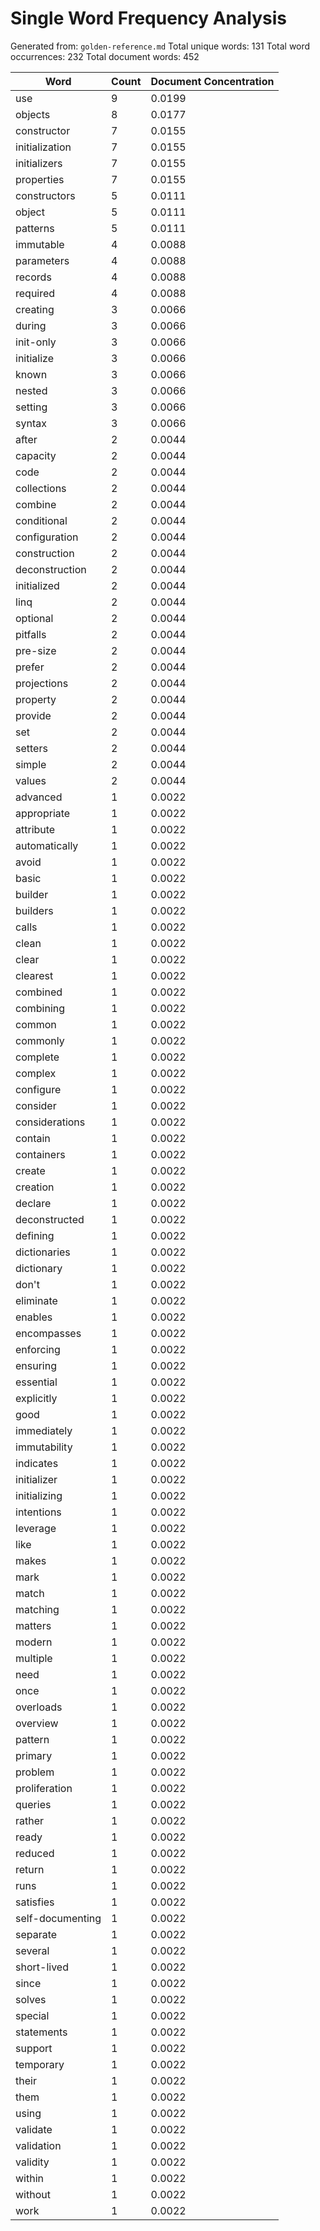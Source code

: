 # Single Word Frequency Analysis

Generated from: `golden-reference.md`
Total unique words: 131
Total word occurrences: 232
Total document words: 452

| Word | Count | Document Concentration |
|------|-------|------------------------|
| use | 9 | 0.0199 |
| objects | 8 | 0.0177 |
| constructor | 7 | 0.0155 |
| initialization | 7 | 0.0155 |
| initializers | 7 | 0.0155 |
| properties | 7 | 0.0155 |
| constructors | 5 | 0.0111 |
| object | 5 | 0.0111 |
| patterns | 5 | 0.0111 |
| immutable | 4 | 0.0088 |
| parameters | 4 | 0.0088 |
| records | 4 | 0.0088 |
| required | 4 | 0.0088 |
| creating | 3 | 0.0066 |
| during | 3 | 0.0066 |
| init-only | 3 | 0.0066 |
| initialize | 3 | 0.0066 |
| known | 3 | 0.0066 |
| nested | 3 | 0.0066 |
| setting | 3 | 0.0066 |
| syntax | 3 | 0.0066 |
| after | 2 | 0.0044 |
| capacity | 2 | 0.0044 |
| code | 2 | 0.0044 |
| collections | 2 | 0.0044 |
| combine | 2 | 0.0044 |
| conditional | 2 | 0.0044 |
| configuration | 2 | 0.0044 |
| construction | 2 | 0.0044 |
| deconstruction | 2 | 0.0044 |
| initialized | 2 | 0.0044 |
| linq | 2 | 0.0044 |
| optional | 2 | 0.0044 |
| pitfalls | 2 | 0.0044 |
| pre-size | 2 | 0.0044 |
| prefer | 2 | 0.0044 |
| projections | 2 | 0.0044 |
| property | 2 | 0.0044 |
| provide | 2 | 0.0044 |
| set | 2 | 0.0044 |
| setters | 2 | 0.0044 |
| simple | 2 | 0.0044 |
| values | 2 | 0.0044 |
| advanced | 1 | 0.0022 |
| appropriate | 1 | 0.0022 |
| attribute | 1 | 0.0022 |
| automatically | 1 | 0.0022 |
| avoid | 1 | 0.0022 |
| basic | 1 | 0.0022 |
| builder | 1 | 0.0022 |
| builders | 1 | 0.0022 |
| calls | 1 | 0.0022 |
| clean | 1 | 0.0022 |
| clear | 1 | 0.0022 |
| clearest | 1 | 0.0022 |
| combined | 1 | 0.0022 |
| combining | 1 | 0.0022 |
| common | 1 | 0.0022 |
| commonly | 1 | 0.0022 |
| complete | 1 | 0.0022 |
| complex | 1 | 0.0022 |
| configure | 1 | 0.0022 |
| consider | 1 | 0.0022 |
| considerations | 1 | 0.0022 |
| contain | 1 | 0.0022 |
| containers | 1 | 0.0022 |
| create | 1 | 0.0022 |
| creation | 1 | 0.0022 |
| declare | 1 | 0.0022 |
| deconstructed | 1 | 0.0022 |
| defining | 1 | 0.0022 |
| dictionaries | 1 | 0.0022 |
| dictionary | 1 | 0.0022 |
| don't | 1 | 0.0022 |
| eliminate | 1 | 0.0022 |
| enables | 1 | 0.0022 |
| encompasses | 1 | 0.0022 |
| enforcing | 1 | 0.0022 |
| ensuring | 1 | 0.0022 |
| essential | 1 | 0.0022 |
| explicitly | 1 | 0.0022 |
| good | 1 | 0.0022 |
| immediately | 1 | 0.0022 |
| immutability | 1 | 0.0022 |
| indicates | 1 | 0.0022 |
| initializer | 1 | 0.0022 |
| initializing | 1 | 0.0022 |
| intentions | 1 | 0.0022 |
| leverage | 1 | 0.0022 |
| like | 1 | 0.0022 |
| makes | 1 | 0.0022 |
| mark | 1 | 0.0022 |
| match | 1 | 0.0022 |
| matching | 1 | 0.0022 |
| matters | 1 | 0.0022 |
| modern | 1 | 0.0022 |
| multiple | 1 | 0.0022 |
| need | 1 | 0.0022 |
| once | 1 | 0.0022 |
| overloads | 1 | 0.0022 |
| overview | 1 | 0.0022 |
| pattern | 1 | 0.0022 |
| primary | 1 | 0.0022 |
| problem | 1 | 0.0022 |
| proliferation | 1 | 0.0022 |
| queries | 1 | 0.0022 |
| rather | 1 | 0.0022 |
| ready | 1 | 0.0022 |
| reduced | 1 | 0.0022 |
| return | 1 | 0.0022 |
| runs | 1 | 0.0022 |
| satisfies | 1 | 0.0022 |
| self-documenting | 1 | 0.0022 |
| separate | 1 | 0.0022 |
| several | 1 | 0.0022 |
| short-lived | 1 | 0.0022 |
| since | 1 | 0.0022 |
| solves | 1 | 0.0022 |
| special | 1 | 0.0022 |
| statements | 1 | 0.0022 |
| support | 1 | 0.0022 |
| temporary | 1 | 0.0022 |
| their | 1 | 0.0022 |
| them | 1 | 0.0022 |
| using | 1 | 0.0022 |
| validate | 1 | 0.0022 |
| validation | 1 | 0.0022 |
| validity | 1 | 0.0022 |
| within | 1 | 0.0022 |
| without | 1 | 0.0022 |
| work | 1 | 0.0022 |
